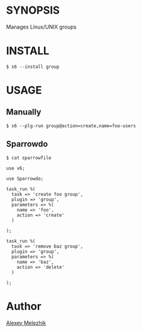 # SYNOPSIS

Manages Linux/UNIX groups


# INSTALL

    $ s6 --install group 


# USAGE


## Manually 


    $ s6 --plg-run group@action=create,name=foo-users

## Sparrowdo

    $ cat sparrowfile

    use v6;

    use Sparrowdo;

    task_run %(
      task => 'create foo group',
      plugin => 'group',
      parameters => %(
        name => 'foo',
        action => 'create'
      )
      
    );

    task_run %(
      task => 'remove baz group',
      plugin => 'group',
      parameters => %(
        name => 'baz',
        action => 'delete'
      )
      
    );

# Author

[Alexey Melezhik](mailto:melezhik@gmail.com)



